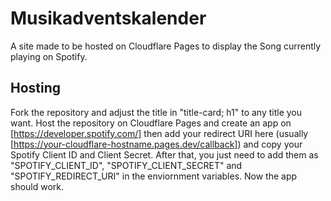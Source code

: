 # Musikadventskalender

A site made to be hosted on Cloudflare Pages to display the Song currently playing on Spotify.

## Hosting

Fork the repository and adjust the title in "title-card; h1" to any title you want. Host the repository on Cloudflare Pages and create an app on [https://developer.spotify.com/] then add your redirect URI here (usually [https://your-cloudflare-hostname.pages.dev/callback]) and copy your Spotify Client ID and Client Secret. After that, you just need to add them as "SPOTIFY_CLIENT_ID", "SPOTIFY_CLIENT_SECRET" and "SPOTIFY_REDIRECT_URI" in the enviornment variables. Now the app should work.

#
